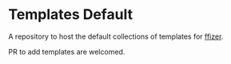 # Templates Default

A repository to host the default collections of templates for [ffizer](https://github.com/ffizer/ffizer).

PR to add templates are welcomed.
